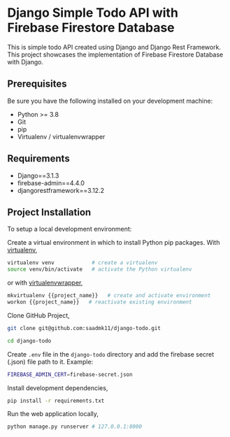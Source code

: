 # Django Simple Todo API with Firebase Firestore Database

This is simple todo API created using Django and Django Rest Framework.
This project showcases the implementation of Firebase Firestore Database with Django.


## Prerequisites

Be sure you have the following installed on your development machine:

+ Python >= 3.8
+ Git
+ pip
+ Virtualenv / virtualenvwrapper

## Requirements

+ Django==3.1.3
+ firebase-admin==4.4.0
+ djangorestframework==3.12.2

## Project Installation

To setup a local development environment:

Create a virtual environment in which to install Python pip packages. With [virtualenv](https://pypi.python.org/pypi/virtualenv),
```bash
virtualenv venv            # create a virtualenv
source venv/bin/activate   # activate the Python virtualenv 
```

or with [virtualenvwrapper](http://virtualenvwrapper.readthedocs.org/en/latest/),
```bash
mkvirtualenv {{project_name}}   # create and activate environment
workon {{project_name}}   # reactivate existing environment
```

Clone GitHub Project,
```bash
git clone git@github.com:saadmk11/django-todo.git

cd django-todo
```

Create ``.env`` file in the ``django-todo`` directory and add the firebase secret (.json) file path to it. 
Example:
```bash
FIREBASE_ADMIN_CERT=firebase-secret.json
```
Install development dependencies,
```bash
pip install -r requirements.txt
```

Run the web application locally,
```bash
python manage.py runserver # 127.0.0.1:8000
```
